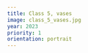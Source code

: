 ```yaml
---
title: Class 5, vases
image: class_5_vases.jpg
year: 2023
priority: 1
orientation: portrait
---
```

